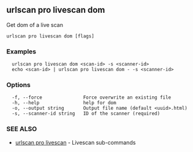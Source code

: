 ## urlscan pro livescan dom

Get dom of a live scan

```
urlscan pro livescan dom [flags]
```

### Examples

```
  urlscan pro livescan dom <scan-id> -s <scanner-id>
  echo <scan-id> | urlscan pro livescan dom - -s <scanner-id>
```

### Options

```
  -f, --force               Force overwrite an existing file
  -h, --help                help for dom
  -o, --output string       Output file name (default <uuid>.html)
  -s, --scanner-id string   ID of the scanner (required)
```

### SEE ALSO

* [urlscan pro livescan](urlscan_pro_livescan.md)	 - Livescan sub-commands

